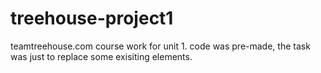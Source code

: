 # treehouse-project1

teamtreehouse.com course work for unit 1. code was pre-made, the task was just to replace some exisiting elements.
